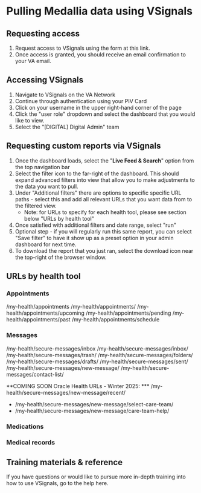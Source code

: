 # Pulling Medallia data using VSignals 

## Requesting access
1. Request access to VSignals using the form at this link.
2. Once access is granted, you should receive an email confirmation to your VA email.

## Accessing VSignals
1. Navigate to VSignals on the VA Network
2. Continue through authentication using your PIV Card
3. Click on your username in the upper right-hand corner of the page
4. Click the "user role" dropdown and select the dashboard that you would like to view.
5. Select the "[DIGITAL] Digital Admin" team

## Requesting custom reports via VSignals
1. Once the dashboard loads, select the "**Live Feed & Search**" option from the top navigation bar
2. Select the filter icon to the far-right of the dashboard. This should expand advanced filters into view that allow you to make adjustments to the data you want to pull.
3. Under "Additional filters" there are options to specific specific URL paths - select this and add all relevant URLs that you want data from to the filtered view.
   * Note: for URLs to specify for each health tool, please see section below "URLs by health tool" 
5. Once satisfied with additional filters and date range, select "run"
6. Optional step - if you will regularly run this same report, you can select "Save filter" to have it show up as a preset option in your admin dashboard for next time.
7. To download the report that you just ran, select the download icon near the top-right of the browser window. 

## URLs by health tool
### Appointments
/my-health/appointments
/my-health/appointments/
/my-health/appointments/upcoming
/my-health/appointments/pending
/my-health/appointments/past
/my-health/appointments/schedule

### Messages
/my-health/secure-messages/inbox
/my-health/secure-messages/inbox/
/my-health/secure-messages/trash/
/my-health/secure-messages/folders/
/my-health/secure-messages/drafts/
/my-health/secure-messages/sent/
/my-health/secure-messages/new-message/
/my-health/secure-messages/contact-list/

**COMING SOON Oracle Health URLs - Winter 2025: 
*** /my-health/secure-messages/new-message/recent/
* /my-health/secure-messages/new-message/select-care-team/
* /my-health/secure-messages/new-message/care-team-help/

### Medications

### Medical records



## Training materials & reference
If you have questions or would like to pursue more in-depth training into how to use VSignals, go to the help here. 
